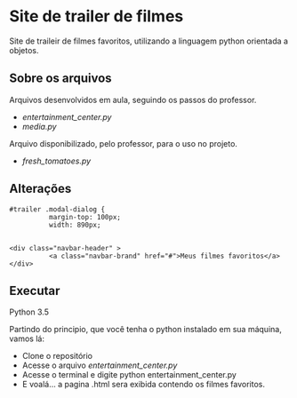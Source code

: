 # Site de trailer de filmes

Site de traileir de filmes favoritos, utilizando a linguagem python orientada a objetos.

## Sobre os arquivos
Arquivos desenvolvidos em aula, seguindo os passos do professor.

* _entertainment_center.py_ 
* _media.py_

Arquivo disponibilizado, pelo professor, para o uso no projeto.

* _fresh_tomatoes.py_

## Alterações
```
#trailer .modal-dialog {
          margin-top: 100px;
          width: 890px;


<div class="navbar-header" >
          <a class="navbar-brand" href="#">Meus filmes favoritos</a>
</div>

```
## Executar
Python 3.5

Partindo do principio, que você tenha o python instalado em sua máquina, vamos lá:
* Clone o repositório
* Acesse o arquivo _entertainment_center.py_
* Acesse o terminal e digite python entertainment_center.py
* E voalá... a pagina .html sera exibida contendo os filmes favoritos.
 

